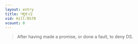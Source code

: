```yaml
---
layout: entry
title: འཇུན་√2
vid: Hill:0570
vcount: 0
---
```

> After having made a promise, or done a fault, to deny DS\.

